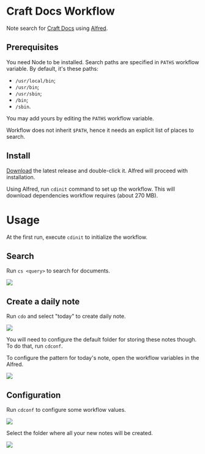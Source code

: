 # Craft Docs Workflow
Note search for [Craft Docs](https://www.craft.do) using [Alfred](https://www.alfredapp.com).

## Prerequisites
You need Node to be installed.
Search paths are specified in `PATHS` workflow variable.
By default, it's these paths:
* `/usr/local/bin`;
* `/usr/bin`;
* `/usr/sbin`;
* `/bin`;
* `/sbin`.

You may add yours by editing the `PATHS` workflow variable.

Workflow does not inherit `$PATH`, hence it needs an explicit list of places to search. 


## Install
[Download](https://github.com/kudrykv/alfred-craftdocs/releases/download/v0.2.4/Craft_Docs_v0.2.4.alfredworkflow)
the latest release and double-click it.
Alfred will proceed with installation.

Using Alfred, run `cdinit` command to set up the workflow.
This will download dependencies workflow requires (about 270 MB).


# Usage
At the first run, execute `cdinit` to initialize the workflow.

## Search
Run `cs <query>` to search for documents.

![](example-cs.png)

## Create a daily note
Run `cdo` and select "today" to create daily note.

![](example-cdo-today.png)

You will need to configure the default folder for storing these notes though.
To do that, run `cdconf`.

To configure the pattern for today's note, open the workflow variables in the Alfred.

![](example-edit-wf_var.png)

## Configuration
Run `cdconf` to configure some workflow values.

![](example-cdconf.png)

Select the folder where all your new notes will be created.

![](example-cdconf-default-folder.png)
